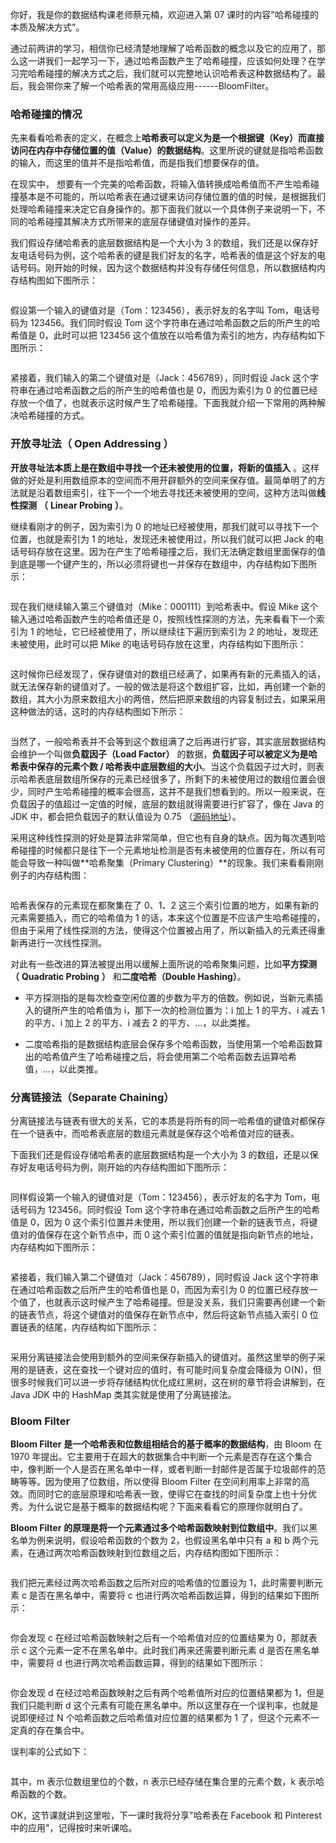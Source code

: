 你好，我是你的数据结构课老师蔡元楠，欢迎进入第 07 课时的内容"哈希碰撞的本质及解决方式"。

通过前两讲的学习，相信你已经清楚地理解了哈希函数的概念以及它的应用了，那么这一讲我们一起学习一下，通过哈希函数产生了哈希碰撞，应该如何处理？在学习完哈希碰撞的解决方式之后，我们就可以完整地认识哈希表这种数据结构了。最后，我会带你来了解一个哈希表的常用高级应用------BloomFilter。

### 哈希碰撞的情况

先来看看哈希表的定义，在概念上**哈希表可以定义为是一个根据键（Key）而直接访问在内存中存储位置的值（Value）的数据结构**。这里所说的键就是指哈希函数的输入，而这里的值并不是指哈希值，而是指我们想要保存的值。

在现实中， 想要有一个完美的哈希函数，将输入值转换成哈希值而不产生哈希碰撞基本是不可能的，所以哈希表在通过键来访问存储位置的值的时候，是根据我们处理哈希碰撞来决定它自身操作的。那下面我们就以一个具体例子来说明一下，不同的哈希碰撞其解决方式所带来的底层存储键值对操作的差异。

我们假设存储哈希表的底层数据结构是一个大小为 3 的数组，我们还是以保存好友电话号码为例，这个哈希表的键是我们好友的名字，哈希表的值是这个好友的电话号码。刚开始的时候，因为这个数据结构并没有存储任何信息，所以数据结构内存结构图如下图所示：

<Image alt="" src="https://s0.lgstatic.com/i/image3/M01/5F/AA/CgpOIF4S9uCAADN6AACBSlRvBDw274.png"/>

假设第一个输入的键值对是（Tom：123456），表示好友的名字叫 Tom，电话号码为 123456。我们同时假设 Tom 这个字符串在通过哈希函数之后的所产生的哈希值是 0，此时可以把 123456 这个值放在以哈希值为索引的地方，内存结构如下图所示：

<Image alt="" src="https://s0.lgstatic.com/i/image3/M01/5F/AA/Cgq2xl4S9uCANFsdAADjXsBokQ8872.png"/>

紧接着，我们输入的第二个键值对是（Jack：456789），同时假设 Jack 这个字符串在通过哈希函数之后的所产生的哈希值也是 0，而因为索引为 0 的位置已经存放一个值了，也就表示这时候产生了哈希碰撞。下面我就介绍一下常用的两种解决哈希碰撞的方式。

### **开放寻址法（** **Open Addressing** **）**

**开放寻址法本质上是在数组中寻找一个还未被使用的位置，将新的值插入** 。这样做的好处是利用数组原本的空间而不用开辟额外的空间来保存值。最简单明了的方法就是沿着数组索引，往下一个一个地去寻找还未被使用的空间，这种方法叫做**线性探测** **（** **Linear Probing** **）**。

继续看刚才的例子，因为索引为 0 的地址已经被使用，那我们就可以寻找下一个位置，也就是索引为 1 的地址，发现还未被使用过，所以我们就可以把 Jack 的电话号码存放在这里。因为在产生了哈希碰撞之后，我们无法确定数组里面保存的值到底是哪一个键产生的，所以必须将键也一并保存在数组中，内存结构如下图所示：

<Image alt="" src="https://s0.lgstatic.com/i/image3/M01/5F/B3/CgpOIF4TEsCAM8n-AAFclA9vhSE668.png"/>

现在我们继续输入第三个键值对（Mike：000111）到哈希表中。假设 Mike 这个输入通过哈希函数产生的哈希值还是 0，按照线性探测的方法，先来看看下一个索引为 1 的地址，它已经被使用了，所以继续往下遍历到索引为 2 的地址，发现还未被使用，此时可以把 Mike 的电话号码存放在这里，内存结构如下图所示：

<Image alt="" src="https://s0.lgstatic.com/i/image3/M01/5F/B4/Cgq2xl4TE0uAQnzhAAGu1jRK9CQ347.png"/>

这时候你已经发现了，保存键值对的数组已经满了，如果再有新的元素插入的话，就无法保存新的键值对了。一般的做法是将这个数组扩容，比如，再创建一个新的数组，其大小为原来数组大小的两倍，然后把原来数组的内容复制过去，如果采用这种做法的话，这时的内存结构图如下所示：

<Image alt="" src="https://s0.lgstatic.com/i/image3/M01/5F/B4/Cgq2xl4TE1qAOkLkAAH6uShz_HU909.png"/>

当然了，一般哈希表并不会等到这个数组满了之后再进行扩容，其实底层数据结构会维护一个叫做**负载因子（Load Factor）** 的数据，**负载因子可以被定义为是哈希表中保存的元素个数 / 哈希表中底层数组的大小**。当这个负载因子过大时，则表示哈希表底层数组所保存的元素已经很多了，所剩下的未被使用过的数组位置会很少，同时产生哈希碰撞的概率会很高，这并不是我们想看到的。所以一般来说，在负载因子的值超过一定值的时候，底层的数组就得需要进行扩容了，像在 Java 的 JDK 中，都会把负载因子的默认值设为 0.75 （[源码地址](https://github.com/AdoptOpenJDK/openjdk-jdk11/blob/999dbd4192d0f819cb5224f26e9e7fa75ca6f289/src/java.base/share/classes/java/util/HashMap.java#L68)）。

采用这种线性探测的好处是算法非常简单，但它也有自身的缺点。因为每次遇到哈希碰撞的时候都只是往下一个元素地址检测是否有未被使用的位置存在，所以有可能会导致一种叫做**哈希聚集（Primary Clustering）**的现象。我们来看看刚刚例子的内存结构图：

<Image alt="" src="https://s0.lgstatic.com/i/image3/M01/5F/B4/Cgq2xl4TE2-AZI17AAH6uShz_HU092.png"/>

哈希表保存的元素现在都聚集在了 0、1、2 这三个索引位置的地方，如果有新的元素需要插入，而它的哈希值为 1 的话，本来这个位置是不应该产生哈希碰撞的，但由于采用了线性探测的方法，使得这个位置被占用了，所以新插入的元素还得重新再进行一次线性探测。

对此有一些改进的算法被提出用以缓解上面所说的哈希聚集问题，比如**平方探测** **（** **Quadratic Probing** **）** 和**二度哈希（Double Hashing）**。

* 平方探测指的是每次检查空闲位置的步数为平方的倍数。例如说，当新元素插入的键所产生的哈希值为 i，那下一次的检测位置为：i 加上 1 的平方、i 减去 1 的平方、i 加上 2 的平方、i 减去 2 的平方、...，以此类推。

* 二度哈希指的是数据结构底层会保存多个哈希函数，当使用第一个哈希函数算出的哈希值产生了哈希碰撞之后，将会使用第二个哈希函数去运算哈希值，...，以此类推。

### 分离链接法（Separate Chaining）

分离链接法与链表有很大的关系，它的本质是将所有的同一哈希值的键值对都保存在一个链表中，而哈希表底层的数组元素就是保存这个哈希值对应的链表。

下面我们还是假设存储哈希表的底层数据结构是一个大小为 3 的数组，还是以保存好友电话号码为例，刚开始的内存结构图如下图所示：

<Image alt="" src="https://s0.lgstatic.com/i/image3/M01/5F/AA/CgpOIF4S9uGACi2GAACBSlRvBDw955.png"/>

同样假设第一个输入的键值对是（Tom：123456），表示好友的名字为 Tom，电话号码为 123456。同时假设 Tom 这个字符串在通过哈希函数之后所产生的哈希值是 0，因为 0 这个索引位置并未使用，所以我们创建一个新的链表节点，将键值对的值保存在这个新节点中，而 0 这个索引位置的值就是指向新节点的地址，内存结构如下图所示：

<Image alt="" src="https://s0.lgstatic.com/i/image3/M01/5F/B3/CgpOIF4TE8aAdSy3AAFUVqJs-ug917.png"/>

紧接着，我们输入第二个键值对（Jack：456789），同时假设 Jack 这个字符串在通过哈希函数之后所产生的哈希值也是 0，而因为索引为 0 的位置已经存放一个值了，也就表示这时候产生了哈希碰撞。但是没关系，我们只需要再创建一个新的链表节点，将这个键值对的值保存在新节点中，然后将这新节点插入索引 0 位置链表的结尾，内存结构如下图所示：

<Image alt="" src="https://s0.lgstatic.com/i/image3/M01/5F/B4/Cgq2xl4TE-GAFEa7AAEb10piq9U866.png"/>

采用分离链接法会使用到额外的空间来保存新插入的键值对。虽然这里举的例子采用的是链表，这在查找一个键对应的值时，有可能时间复杂度会降级为 O(N)，但很多时候我们可以进一步将存储结构优化成红黑树，这在树的章节将会讲解到，在 Java JDK 中的 HashMap 类其实就是使用了分离链接法。

### Bloom Filter

**Bloom Filter** **是一个哈希表和位数组相结合的基于概率的数据结构**，由 Bloom 在 1970 年提出。它主要用于在超大的数据集合中判断一个元素是否存在这个集合中，像判断一个人是否在黑名单中一样，或者判断一封邮件是否属于垃圾邮件的范畴等等。因为使用了位数组，所以使得 Bloom Filter 在空间利用率上非常的高效。而同时它的底层原理和哈希表一致，使得它在查找的时间复杂度上也十分优秀。为什么说它是基于概率的数据结构呢？下面来看看它的原理你就明白了。

**Bloom Filter** **的原理是将一个元素通过多个哈希函数映射到位数组中**。我们以黑名单为例来说明，假设哈希函数的个数为 2，也假设黑名单中只有 a 和 b 两个元素，在通过两次哈希函数映射到位数组之后，内存结构图如下图所示：

<Image alt="" src="https://s0.lgstatic.com/i/image3/M01/5F/B3/CgpOIF4TFBWAB1-xAAGB73IvLoM907.png"/>

我们把元素经过两次哈希函数之后所对应的哈希值的位置设为 1，此时需要判断元素 c 是否在黑名单中，需要将 c 也进行两次哈希函数运算，得到的结果如下图所示：

<Image alt="" src="https://s0.lgstatic.com/i/image3/M01/5F/B4/CgpOIF4TFCSAJcFdAAGg_VokQZ0660.png"/>

你会发现 c 在经过哈希函数映射之后有一个哈希值对应的位置结果为 0，那就表示 c 这个元素一定不在黑名单中。此时我们再来还需要判断元素 d 是否在黑名单中，需要将 d 也进行两次哈希函数运算，得到的结果如下图所示：

<Image alt="" src="https://s0.lgstatic.com/i/image3/M01/5F/B4/Cgq2xl4TFDCAMnWuAAH8Acfy2Nc684.png"/>

你会发现 d 在经过哈希函数映射之后有两个哈希值所对应的位置结果都为 1，但是我们只能判断 d 这个元素有可能在黑名单中。所以这里存在一个误判率，也就是说即便经过 N 个哈希函数之后哈希值对应位置的结果都为 1 了，但这个元素不一定真的存在集合中。

误判率的公式如下：

<Image alt="" src="https://s0.lgstatic.com/i/image3/M01/5F/AA/CgpOIF4S9uKAMJj6AAAJSj-VsAw292.png"/>

其中，m 表示位数组里位的个数，n 表示已经存储在集合里的元素个数，k 表示哈希函数的个数。

OK，这节课就讲到这里啦，下一课时我将分享"哈希表在 Facebook 和 Pinterest 中的应用"，记得按时来听课哈。
